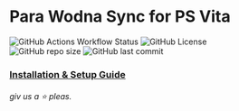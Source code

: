 # Para Wodna Sync for PS Vita

![GitHub Actions Workflow Status](https://img.shields.io/github/actions/workflow/status/PW-Sync/pwsync-vita/rust.yml)
![GitHub License](https://img.shields.io/github/license/PW-Sync/pwsync-vita)
<br>
![GitHub repo size](https://img.shields.io/github/repo-size/PW-Sync/pwsync-vita)
![GitHub last commit](https://img.shields.io/github/last-commit/PW-Sync/pwsync-vita)

### [Installation & Setup Guide](https://pw-sync.github.io/guides/ps-vita.html)

###### giv us a ⭐️ pleas.
